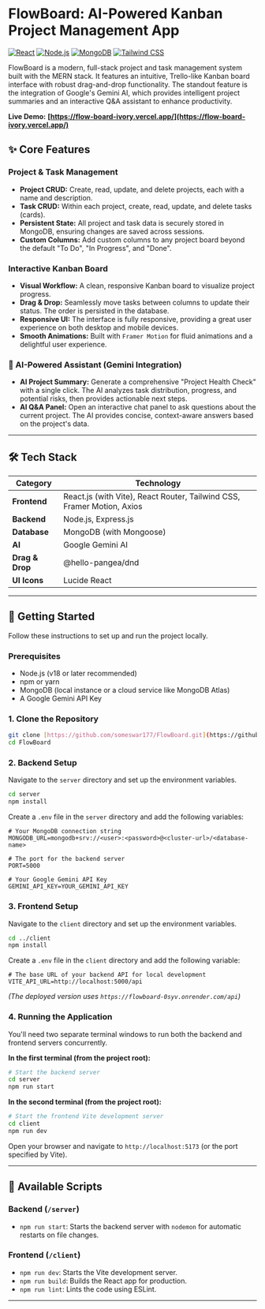 # FlowBoard: AI-Powered Kanban Project Management App

[![React](https://img.shields.io/badge/React-Vite-blue?style=for-the-badge&logo=react)](https://reactjs.org/)
[![Node.js](https://img.shields.io/badge/Node.js-Express-green?style=for-the-badge&logo=nodedotjs)](https://nodejs.org/)
[![MongoDB](https://img.shields.io/badge/MongoDB-Database-green?style=for-the-badge&logo=mongodb)](https://www.mongodb.com/)
[![Tailwind CSS](https://img.shields.io/badge/Tailwind-CSS-38B2AC?style=for-the-badge&logo=tailwind-css)](https://tailwindcss.com/)

FlowBoard is a modern, full-stack project and task management system built with the MERN stack. It features an intuitive, Trello-like Kanban board interface with robust drag-and-drop functionality. The standout feature is the integration of Google's Gemini AI, which provides intelligent project summaries and an interactive Q&A assistant to enhance productivity.

**Live Demo:** **[https://flow-board-ivory.vercel.app/](https://flow-board-ivory.vercel.app/)**

<!-- ![FlowBoard Kanban Page Screenshot](https://i.imgur.com/your-screenshot-url.png) --- -->

## ✨ Core Features

### Project & Task Management
- **Project CRUD:** Create, read, update, and delete projects, each with a name and description.
- **Task CRUD:** Within each project, create, read, update, and delete tasks (cards).
- **Persistent State:** All project and task data is securely stored in MongoDB, ensuring changes are saved across sessions.
- **Custom Columns:** Add custom columns to any project board beyond the default "To Do", "In Progress", and "Done".

### Interactive Kanban Board
- **Visual Workflow:** A clean, responsive Kanban board to visualize project progress.
- **Drag & Drop:** Seamlessly move tasks between columns to update their status. The order is persisted in the database.
- **Responsive UI:** The interface is fully responsive, providing a great user experience on both desktop and mobile devices.
- **Smooth Animations:** Built with `Framer Motion` for fluid animations and a delightful user experience.

### 🤖 AI-Powered Assistant (Gemini Integration)
- **AI Project Summary:** Generate a comprehensive "Project Health Check" with a single click. The AI analyzes task distribution, progress, and potential risks, then provides actionable next steps.
- **AI Q&A Panel:** Open an interactive chat panel to ask questions about the current project. The AI provides concise, context-aware answers based on the project's data.

---

## 🛠️ Tech Stack

| Category      | Technology                                                                                                                              |
|---------------|-----------------------------------------------------------------------------------------------------------------------------------------|
| **Frontend** | React.js (with Vite), React Router, Tailwind CSS, Framer Motion, Axios |
| **Backend** | Node.js, Express.js                                                                                                                    |
| **Database** | MongoDB (with Mongoose)                                                                                                                  |
| **AI** | Google Gemini AI |
| **Drag & Drop**| @hello-pangea/dnd                                                                                                                |
| **UI Icons** | Lucide React                                                                                                                   |

---

## 🚀 Getting Started

Follow these instructions to set up and run the project locally.

### Prerequisites

- Node.js (v18 or later recommended)
- npm or yarn
- MongoDB (local instance or a cloud service like MongoDB Atlas)
- A Google Gemini API Key

### 1. Clone the Repository

```bash
git clone [https://github.com/someswar177/FlowBoard.git](https://github.com/someswar177/FlowBoard.git)
cd FlowBoard
```

### 2. Backend Setup

Navigate to the `server` directory and set up the environment variables.

```bash
cd server
npm install
```

Create a `.env` file in the `server` directory and add the following variables:

```env
# Your MongoDB connection string
MONGODB_URL=mongodb+srv://<user>:<password>@<cluster-url>/<database-name>

# The port for the backend server
PORT=5000

# Your Google Gemini API Key
GEMINI_API_KEY=YOUR_GEMINI_API_KEY
```

### 3. Frontend Setup

Navigate to the `client` directory and set up the environment variables.

```bash
cd ../client
npm install
```

Create a `.env` file in the `client` directory and add the following variable:

```env
# The base URL of your backend API for local development
VITE_API_URL=http://localhost:5000/api
```
*(The deployed version uses `https://flowboard-0syv.onrender.com/api`)*

### 4. Running the Application

You'll need two separate terminal windows to run both the backend and frontend servers concurrently.

**In the first terminal (from the project root):**

```bash
# Start the backend server
cd server
npm run start
```

**In the second terminal (from the project root):**

```bash
# Start the frontend Vite development server
cd client
npm run dev
```

Open your browser and navigate to `http://localhost:5173` (or the port specified by Vite).

---

## 📜 Available Scripts

### Backend (`/server`)

- `npm run start`: Starts the backend server with `nodemon` for automatic restarts on file changes.

### Frontend (`/client`)

- `npm run dev`: Starts the Vite development server.
- `npm run build`: Builds the React app for production.
- `npm run lint`: Lints the code using ESLint.

---